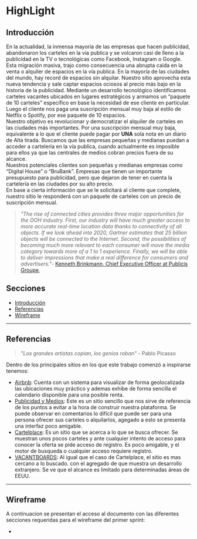 # HighLight 
## Introducción
En la actualidad, la inmensa mayoría de las empresas que hacen publicidad, abandonaron los carteles en la vía publica y se volcaron casi de lleno a la publicidad en la TV o tecnológicas como Facebook, Instagram o Google. Esta migración masiva, trajo como consecuencia una abrupta caída en la venta o alquiler de espacios en la vía publica. En la mayoría de las ciudades del mundo, hay record de espacios sin alquilar. Nuestro sitio aprovecha esta nueva tendencia y sale captar espacios ociosos al precio más bajo en la historia de la publicidad.
Mediante un desarrollo tecnológico identificamos carteles vacantes ubicados en lugares estratégicos y armamos un “paquete de 10 carteles” específico en base la necesidad de ese cliente en particular. Luego el cliente nos paga una suscripción mensual muy baja al estilo de Netflix o Spotify, por ese paquete de 10 espacios.  
Nuestro objetivo es revolucionar y democratizar el alquiler de carteles en las ciudades más importantes. Por una suscripción mensual muy baja, equivalente a lo que el cliente puede pagar por **UNA** sola nota en un diario de Alta tirada.
Buscamos que las empresas pequeñas y medianas puedan a acceder a cartelería en la vía publica, cuando actualmente es imposible para ellos ya que las centrales de medios cobran precios fuera de su alcance.  
Nuestros potenciales clientes son pequeñas y medianas empresas como “Digital House” o “BruBank”. Empresas que tienen un importante presupuesto para publicidad, pero que dejaron de tener en cuenta la cartelería en las ciudades por su alto precio.  
En base a cierta información que se le solicitará al cliente que complete, nuestro sitio le responderá con un paquete de carteles con un precio de suscripción mensual. 

> _"The rise of connected cities provides three major opportunities for the OOH industry. First, our industry will have much greater access to more accurate real-time location data thanks to connectivity of all objects. If we look ahead into 2020, Gartner estimates that 25 billion objects will be connected to the Internet. Second, the possibilities of becoming much more relevant to each consumer will move the media category towards more of a 1 to 1 experience. Finally, we will be able to deliver impressions that make a real difference for consumers and advertisers."_- [Kenneth Brinkmann, Chief Executive Officer at Publicis Groupe](https://www.linkedin.com/pulse/how-advertising-evolve-smart-connected-cities-kenneth-brinkmann/), 



## Secciones
- [Introducción](#Introducción)
- [Referencias](#Referencias)
- [Wireframe](#emphasis)


---
## Referencias <!-- Inspiraciones o Referencias? Definir con el equipo-->

>_"Los grandes artistas copian, los genios roban"_ - Pablo Picasso  

Dentro de los principales sitios en los que este trabajo comenzó a inspirarse tenemos:  
- [Airbnb](https://www.airbnb.com.ar/): Cuenta con un sistema para visualizar de forma geolocalizada las ubicaciones muy práctico y ademas exhibe de forma sencilla el calendario disponible para una posible renta.
- [Publicidad y Medios](http://publicidadymedios.com.ar/comprar-publicidad-en-via-publica/): Este es un sitio sencillo que nos sirve de referencia de los puntos a evitar a la hora de construir nuestra plataforma. Se puede observar en comentarios lo difícil que puede ser para una persona ofrecer sus carteles o alquilarlos, agegado a esto se presenta una interfaz poco amigable.
- [Cartelplace](https://www.cartelplace.com/): Es un sitio que se acerca a lo que se busca ofrecer. Se muestran unos pocos carteles y ante cualquier intento de acceso para conocer la oferta se pide acceso de registro. Es poco amigable, y el motor de busqueda o cualquier acceso requiere registro.
- [VACANTBOARDS](https://vacantboards.com/): Al igual que el caso de Cartelplace, el sitio es mas cercano a lo buscado. con el agregado de que muestra un desarrollo extranjero. Se ve que el alcance es limitado para determinadas áreas de EEUU.  
---

## Wireframe
A continuacion se presentan el acceso al documento con las diferentes secciones requeridas para el wireframe del primer sprint:

- 
